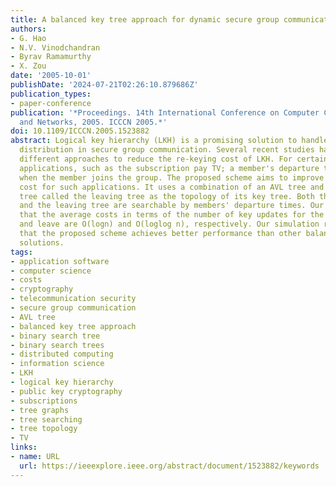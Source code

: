 ```yaml
---
title: A balanced key tree approach for dynamic secure group communication
authors:
- G. Hao
- N.V. Vinodchandran
- Byrav Ramamurthy
- X. Zou
date: '2005-10-01'
publishDate: '2024-07-21T02:26:10.879686Z'
publication_types:
- paper-conference
publication: '*Proceedings. 14th International Conference on Computer Communications
  and Networks, 2005. ICCCN 2005.*'
doi: 10.1109/ICCCN.2005.1523882
abstract: Logical key hierarchy (LKH) is a promising solution to handle group key
  distribution in secure group communication. Several recent studies have investigated
  different approaches to reduce the re-keying cost of LKH. For certain group communication
  applications, such as the subscription pay TV; a member's departure time is available
  when the member joins the group. The proposed scheme aims to improve the re-keying
  cost for such applications. It uses a combination of an AVL tree and a binary search
  tree called the leaving tree as the topology of its key tree. Both the AVL tree
  and the leaving tree are searchable by members' departure times. Our analysis shows
  that the average costs in terms of the number of key updates for the member join
  and leave are O(logn) and O(loglog n), respectively. Our simulation results show
  that the proposed scheme achieves better performance than other balanced tree based
  solutions.
tags:
- application software
- computer science
- costs
- cryptography
- telecommunication security
- secure group communication
- AVL tree
- balanced key tree approach
- binary search tree
- binary search trees
- distributed computing
- information science
- LKH
- logical key hierarchy
- public key cryptography
- subscriptions
- tree graphs
- tree searching
- tree topology
- TV
links:
- name: URL
  url: https://ieeexplore.ieee.org/abstract/document/1523882/keywords
---
```

